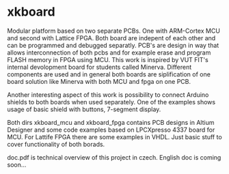 # xkboard

Modular platform based on two separate PCBs. One with ARM-Cortex MCU and second with Lattice FPGA. Both board are indepent of each other and can be programmed and debugged separatly. PCB's are design in way that allows interconnection of both pcbs and for example erase and program FLASH memory in FPGA using MCU. This work is inspired by VUT FIT's internal devolopment board for students called Minerva. Different components are used and in general both boards are siplification of one board solution like Minerva with both MCU and fpga on one PCB.

Another interesting aspect of this work is possibility to connect Arduino shields to both boards when used separately. One of the examples shows usage of basic shield with buttons, 7-segment display.

Both dirs xkboard_mcu and xkboard_fpga contains PCB designs in Altium Designer and some code examples based on LPCXpresso 4337 board for MCU. For Lattife FPGA there are some examples in VHDL. Just basic stuff to cover functionality of both borads.

doc.pdf is technical overview of this project in czech. English doc is coming soon...
